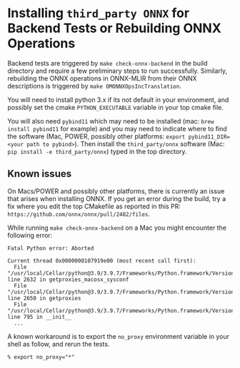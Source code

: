 <!--- SPDX-License-Identifier: Apache-2.0 -->

# Installing `third_party ONNX` for Backend Tests or Rebuilding ONNX Operations

Backend tests are triggered by `make check-onnx-backend` in the build directory and require a few preliminary steps to run successfully. Similarly, rebuilding the ONNX operations in ONNX-MLIR from their ONNX descriptions is triggered by `make OMONNXOpsIncTranslation`.

You will need to install python 3.x if its not default in your environment, and possibly set the cmake `PYTHON_EXECUTABLE` variable in your top cmake file.

You will also need `pybind11` which may need to be installed (mac: `brew install pybind11` for example) and you may need to indicate where to find the software (Mac, POWER, possibly other platforms: `export pybind11_DIR=<your path to pybind>`). Then install the `third_party/onnx` software (Mac: `pip install -e third_party/onnx`) typed in the top directory.

## Known issues

On Macs/POWER and possibly other platforms, there is currently an issue that arises when installing ONNX. If you get an error during the build, try a fix where you edit the top CMakefile as reported in this PR: `https://github.com/onnx/onnx/pull/2482/files`.

While running `make check-onnx-backend` on a Mac you might encounter the following error: 

```shell
Fatal Python error: Aborted

Current thread 0x0000000107919e00 (most recent call first):
  File "/usr/local/Cellar/python@3.9/3.9.7/Frameworks/Python.framework/Versions/3.9/lib/python3.9/urllib/request.py", line 2632 in getproxies_macosx_sysconf
  File "/usr/local/Cellar/python@3.9/3.9.7/Frameworks/Python.framework/Versions/3.9/lib/python3.9/urllib/request.py", line 2650 in getproxies
  File "/usr/local/Cellar/python@3.9/3.9.7/Frameworks/Python.framework/Versions/3.9/lib/python3.9/urllib/request.py", line 795 in __init__
  ...
 ```

 A known workaround is to export the `no_proxy` environment variable in your shell as follow, and rerun the tests.

 ```shell
 % export no_proxy="*"
 ```